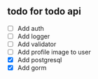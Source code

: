 ## todo for todo api
- [ ] Add auth
- [ ] Add logger
- [ ] Add validator
- [ ] Add profile image to user
- [x] Add postgresql
- [x] Add gorm